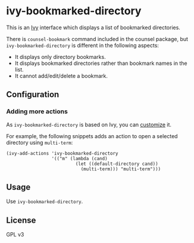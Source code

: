 # ivy-bookmarked-directory

This is an [Ivy](https://github.com/abo-abo/swiper) interface which displays a list of bookmarked directories.

There is `counsel-bookmark` command included in the counsel package, but `ivy-bookmarked-directory` is different in the following aspects:

- It displays only directory bookmarks.
- It displays bookmarked directories rather than bookmark names in the list.
- It cannot add/edit/delete a bookmark.

## Configuration

### Adding more actions

As `ivy-bookmarked-directory` is based on Ivy, you can [customize](http://oremacs.com/swiper/#customization) it.

For example, the following snippets adds an action to open a selected directory using `multi-term`:

``` emacs-lisp
(ivy-add-actions 'ivy-bookmarked-directory
                 '(("m" (lambda (cand)
                          (let ((default-directory cand))
                            (multi-term))) "multi-term")))
```

## Usage

Use `ivy-bookmarked-directory`.

## License

GPL v3

